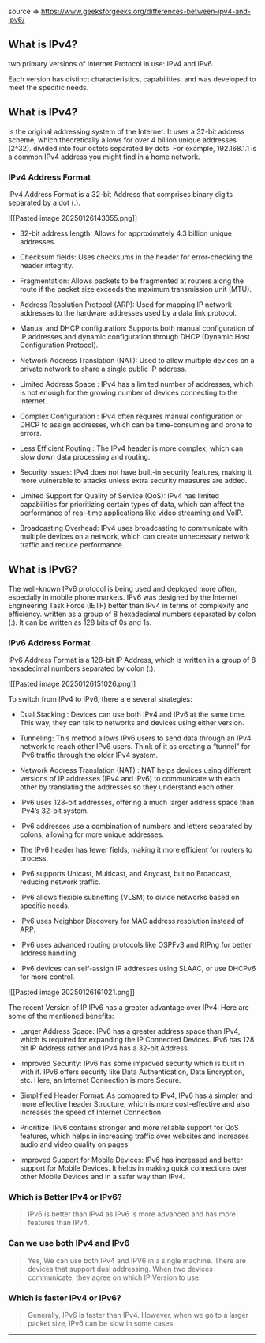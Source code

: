 source => https://www.geeksforgeeks.org/differences-between-ipv4-and-ipv6/


## What is IPv4?

 two primary versions of Internet Protocol in use: IPv4 and IPv6.

Each version has distinct characteristics, capabilities, and was developed to meet the specific needs.


 ## What is IPv4?

is the original addressing system of the Internet. It uses a 32-bit address scheme, which theoretically allows for over 4 billion unique addresses (2^32). divided into four octets separated by dots. For example, 192.168.1.1 is a common IPv4 address you might find in a home network.


### IPv4 Address Format

IPv4 Address Format is a 32-bit Address that comprises binary digits separated by a dot (.).

![[Pasted image 20250126143355.png]]




- 32-bit address length: Allows for approximately 4.3 billion unique addresses.

- Checksum fields: Uses checksums in the header for error-checking the header integrity.

- Fragmentation: Allows packets to be fragmented at routers along the route if the packet size exceeds the maximum transmission unit (MTU).

- Address Resolution Protocol (ARP): Used for mapping IP network addresses to the hardware addresses used by a data link protocol.

- Manual and DHCP configuration: Supports both manual configuration of IP addresses and dynamic configuration through DHCP (Dynamic Host Configuration Protocol).

- Network Address Translation (NAT): Used to allow multiple devices on a private network to share a single public IP address.

- Limited Address Space : IPv4 has a limited number of addresses, which is not enough for the growing number of devices connecting to the internet.

- Complex Configuration : IPv4 often requires manual configuration or DHCP to assign addresses, which can be time-consuming and prone to errors.

- Less Efficient Routing : The IPv4 header is more complex, which can slow down data processing and routing.

- Security Issues: IPv4 does not have built-in security features, making it more vulnerable to attacks unless extra security measures are added.

- Limited Support for Quality of Service (QoS): IPv4 has limited capabilities for prioritizing certain types of data, which can affect the performance of real-time applications like video streaming and VoIP.


- Broadcasting Overhead: IPv4 uses broadcasting to communicate with multiple devices on a network, which can create unnecessary network traffic and reduce performance.



## What is IPv6?

The well-known IPv6 protocol is being used and deployed more often, especially in mobile phone markets.
IPv6 was designed by the Internet Engineering Task Force (IETF)
better than IPv4 in terms of complexity and efficiency.
written as a group of 8 hexadecimal numbers separated by colon (:). It can be written as 128 bits of 0s and 1s.

### IPv6 Address Format

IPv6 Address Format is a 128-bit IP Address, which is written in a group of 8 hexadecimal numbers separated by colon (:).

![[Pasted image 20250126151026.png]]


To switch from IPv4 to IPv6, there are several strategies:

- Dual Stacking : Devices can use both IPv4 and IPv6 at the same time. This way, they can talk to networks and devices using either version.

- Tunneling: This method allows IPv6 users to send data through an IPv4 network to reach other IPv6 users. Think of it as creating a “tunnel” for IPv6 traffic through the older IPv4 system.

- Network Address Translation (NAT) : NAT helps devices using different versions of IP addresses (IPv4 and IPv6) to communicate with each other by translating the addresses so they understand each other.



- IPv6 uses 128-bit addresses, offering a much larger address space than IPv4’s 32-bit system.

- IPv6 addresses use a combination of numbers and letters separated by colons, allowing for more unique addresses.

- The IPv6 header has fewer fields, making it more efficient for routers to process.

- IPv6 supports Unicast, Multicast, and Anycast, but no Broadcast, reducing network traffic.

- IPv6 allows flexible subnetting (VLSM) to divide networks based on specific needs.

- IPv6 uses Neighbor Discovery for MAC address resolution instead of ARP.

- IPv6 uses advanced routing protocols like OSPFv3 and RIPng for better address handling.

- IPv6 devices can self-assign IP addresses using SLAAC, or use DHCPv6 for more control.



![[Pasted image 20250126161021.png]]




The recent Version of IP IPv6 has a greater advantage over IPv4. Here are some of the mentioned benefits:

- Larger Address Space: IPv6 has a greater address space than IPv4, which is required for expanding the IP Connected Devices. IPv6 has 128 bit IP Address rather and IPv4 has a 32-bit Address.

- Improved Security: IPv6 has some improved security which is built in with it. IPv6 offers security like Data Authentication, Data Encryption, etc. Here, an Internet Connection is more Secure.

- Simplified Header Format: As compared to IPv4, IPv6 has a simpler and more effective header Structure, which is more cost-effective and also increases the speed of Internet Connection.

- Prioritize: IPv6 contains stronger and more reliable support for QoS features, which helps in increasing traffic over websites and increases audio and video quality on pages.

- Improved Support for Mobile Devices: IPv6 has increased and better support for Mobile Devices. It helps in making quick connections over other Mobile Devices and in a safer way than IPv4.


### Which is Better IPv4 or IPv6?

> IPv6 is better than IPv4 as IPv6 is more advanced and has more features than IPv4.

### Can we use both IPv4 and IPv6

> Yes, We can use both IPv4 and IPV6 in a single machine. There are devices that support dual addressing. When two devices communicate, they agree on which IP Version to use.

### Which is faster IPv4 or IPv6?

> Generally, IPv6 is faster than IPv4. However, when we go to a larger packet size, IPv6 can be slow in some cases.



----
